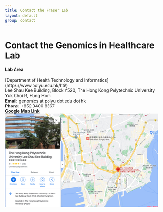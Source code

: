 ```yaml
---
title: Contact the Fraser Lab
layout: default
group: contact
---
```


# Contact the Genomics in Healthcare Lab

<div class="row">

<div class="col-md-4">

  <h4>Lab Area</h4>
  [Department of Health Technology and Informatics](https://www.polyu.edu.hk/hti/)<br>
  Lee Shau Kee Building, Block Y520, The Hong Kong Polytechnic University<br>
  Yuk Choi R, Hung Hom<br>
  <strong>Email:</strong> genomics at polyu dot edu dot hk<br>
  <strong>Phone:</strong> +852 3400 8567<br>
  <strong><a href="https://www.google.com/maps/place/%E9%A6%99%E6%B8%AF%E7%90%86%E5%B7%A5%E5%A4%A7%E5%AD%A6%E6%9D%8E%E5%85%86%E5%9F%BA%E6%A5%BC/@22.3060237,114.1808547,17z/data=!3m1!4b1!4m6!3m5!1s0x340400e7ea4cd421:0xc9fb261caeaaf54a!8m2!3d22.3060237!4d114.1808547!16s%2Fg%2F11b67ll0tq?entry=ttu&g_ep=EgoyMDI1MDIxOS4xIKXMDSoASAFQAw%3D%3D" target="_blank">Google Map Link</a></strong>

</div>

</div>

<img class="img-fluid" src="/static/img/map.jpg" alt="Map">
